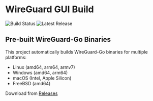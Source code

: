 # WireGuard GUI Build

![Build Status](https://github.com/mrtian2016/wireguard-go-build/workflows/Build%20WireGuard-Go%20Binaries/badge.svg)
![Latest Release](https://img.shields.io/github/v/release/mrtian2016/wireguard-go-build)

## Pre-built WireGuard-Go Binaries

This project automatically builds WireGuard-Go binaries for multiple platforms:

- Linux (amd64, arm64, armv7)
- Windows (amd64, arm64)
- macOS (Intel, Apple Silicon)
- FreeBSD (amd64)

Download from [Releases](https://github.com/mrtian2016/wireguard-go-build/releases)